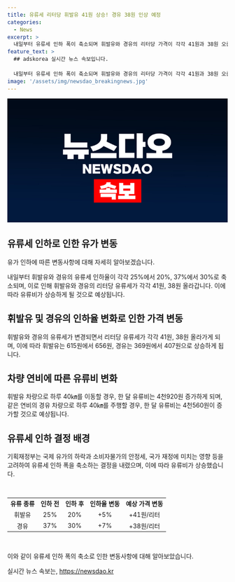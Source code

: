 ```yaml
---
title: 유류세 리터당 휘발유 41원 상승! 경유 38원 인상 예정
categories:
  - News
excerpt: >
  내일부터 유류세 인하 폭이 축소되며 휘발유와 경유의 리터당 가격이 각각 41원과 38원 오릅니다. 기획재정부는 내달부터 유류세 인하율을 조정하여 휘발유와 경유의 유류세가 각각 41원과 38원 인상될 예정입니다. 이 변화에 따라 연비가 10㎞당인 차량의 경우 유류비가 각각 4천920원과 4천560원 증가할 것으로 예상됩니다. 이 조치는 국제 유가 하락과 소비자물가의 안정성 등을 고려하여 결정된 것으로 전해졌습니다.
feature_text: >
  ## adskorea 실시간 뉴스 속보입니다.

  내일부터 유류세 인하 폭이 축소되며 휘발유와 경유의 리터당 가격이 각각 41원과 38원 오릅니다. 기획재정부는 내달부터 유류세 인하율을 조정하여 휘발유와 경유의 유류세가 각각 41원과 38원 인상될 예정입니다. 이 변화에 따라 연비가 10㎞당인 차량의 경우 유류비가 각각 4천920원과 4천560원 증가할 것으로 예상됩니다. 이 조치는 국제 유가 하락과 소비자물가의 안정성 등을 고려하여 결정된 것으로 전해졌습니다.
image: '/assets/img/newsdao_breakingnews.jpg'
---
```


<p><img src="/assets/img/newsdao_breakingnews.jpg" alt="adskorea 속보" /></p>

<h2 data-ke-size="size26">유류세 인하로 인한 유가 변동</h2>

<p>유가 인하에 따른 변동사항에 대해 자세히 알아보겠습니다.</p>

<p data-ke-size="size16">내일부터 휘발유와 경유의 유류세 인하율이 각각 25%에서 20%, 37%에서 30%로 축소되며, 이로 인해 휘발유와 경유의 리터당 유류세가 각각 41원, 38원 올라갑니다. 이에 따라 유류비가 상승하게 될 것으로 예상됩니다.</p>

<h2 data-ke-size="size24">휘발유 및 경유의 인하율 변화로 인한 가격 변동</h2>

<p data-ke-size="size16">휘발유와 경유의 유류세가 변경되면서 리터당 유류세가 각각 41원, 38원 올라가게 되며, 이에 따라 휘발유는 615원에서 656원, 경유는 369원에서 407원으로 상승하게 됩니다.</p>

<h2 data-ke-size="size24">차량 연비에 따른 유류비 변화</h2>

<p data-ke-size="size16">휘발유 차량으로 하루 40㎞를 이동할 경우, 한 달 유류비는 4천920원 증가하게 되며, 같은 연비의 경유 차량으로 하루 40㎞를 주행할 경우, 한 달 유류비는 4천560원이 증가할 것으로 예상됩니다.</p>

<h2 data-ke-size="size24">유류세 인하 결정 배경</h2>

<p data-ke-size="size16">기획재정부는 국제 유가의 하락과 소비자물가의 안정세, 국가 재정에 미치는 영향 등을 고려하여 유류세 인하 폭을 축소하는 결정을 내렸으며, 이에 따라 유류비가 상승했습니다.</p>

<p data-ke-size="size16">&nbsp;</p>

<table>
    <tbody>
        <tr>
            <td style="text-align: center; height: 17px;"><b>유류 종류</b></td>
            <td style="text-align: center; height: 17px;"><b>인하 전</b></td>
            <td style="text-align: center; height: 17px;"><b>인하 후</b></td>
            <td style="text-align: center; height: 17px;"><b>인하율 변동</b></td>
            <td style="text-align: center; height: 17px;"><b>예상 가격 변동</b></td>
        </tr>
        <tr>
            <td style="text-align: center; height: 17px;">휘발유</td>
            <td style="text-align: center; height: 17px;">25%</td>
            <td style="text-align: center; height: 17px;">20%</td>
            <td style="text-align: center; height: 17px;">+5%</td>
            <td style="text-align: center; height: 17px;">+41원/리터</td>
        </tr>
        <tr>
            <td style="text-align: center; height: 17px;">경유</td>
            <td style="text-align: center; height: 17px;">37%</td>
            <td style="text-align: center; height: 17px;">30%</td>
            <td style="text-align: center; height: 17px;">+7%</td>
            <td style="text-align: center; height: 17px;">+38원/리터</td>
        </tr>
    </tbody>
</table>

<p data-ke-size="size16">&nbsp;</p>

<p>이와 같이 유류세 인하 폭의 축소로 인한 변동사항에 대해 알아보았습니다.</p>
실시간 뉴스 속보는, <a href="https://newsdao.kr" rel="dofollow">https://newsdao.kr</a>


